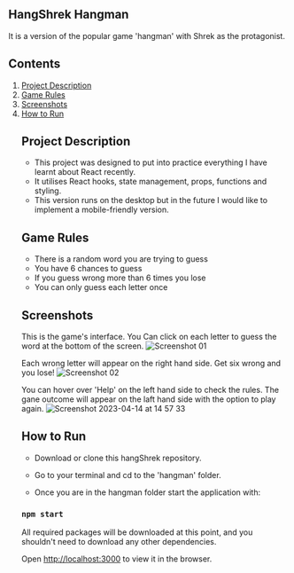 ## HangShrek Hangman
It is a version of the popular game 'hangman' with Shrek as the protagonist.

## Contents

<ol>
<li><a href="##Project Description">Project Description</a></li>
<li><a href="##Game Rules">Game Rules</a></li>
<li><a href="##Screenshots">Screenshots</a></li>
<li><a href="##How to Run">How to Run</a></li>

## Project Description

- This project was designed to put into practice everything I have learnt about React recently.
- It utilises React hooks, state management, props, functions and styling.
- This version runs on the desktop but in the future I would like to implement a mobile-friendly version.

## Game Rules

- There is a random word you are trying to guess
- You have 6 chances to guess 
- If you guess wrong more than 6 times you lose
- You can only guess each letter once

## Screenshots

This is the game's interface. You Can click on each letter to guess the word at the bottom of the screen.
![Screenshot 01](https://user-images.githubusercontent.com/97947878/232069587-4ae70410-6cdc-4b0f-ade2-5a5fd5f6a7b7.png)

Each wrong letter will appear on the right hand side. Get six wrong and you lose!
![Screenshot 02](https://user-images.githubusercontent.com/97947878/232070514-522dd70d-3a91-41a1-9ca1-105971cb975f.png)

You can hover over 'Help' on the left hand side to check the rules. The gane outcome will appear on the laft hand side with the option to play again.
![Screenshot 2023-04-14 at 14 57 33](https://user-images.githubusercontent.com/97947878/232070598-dabdfe68-356a-497e-bdad-52a9dd0c29a0.png)

## How to Run

- Download or clone this hangShrek repository.

- Go to your terminal and cd to the 'hangman' folder. 

- Once you are in the hangman folder start the application with:
### `npm start`
All required packages will be downloaded at this point, and you shouldn't need to download any other dependencies.

Open [http://localhost:3000](http://localhost:3000) to view it in the browser.
